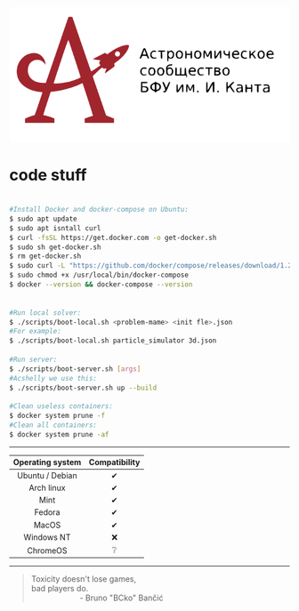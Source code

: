<p align="center"><a href="https://astromodel.ru"><img alt="Astromodel" src="./configurator/static/images/logo.svg"></a></p>

# code stuff #

```bash

#Install Docker and docker-compose on Ubuntu:
$ sudo apt update
$ sudo apt isntall curl
$ curl -fsSL https://get.docker.com -o get-docker.sh
$ sudo sh get-docker.sh
$ rm get-docker.sh
$ sudo curl -L "https://github.com/docker/compose/releases/download/1.29.2/docker-compose-$(uname -s)-$(uname -m)" -o /usr/local/bin/docker-compose
$ sudo chmod +x /usr/local/bin/docker-compose
$ docker --version && docker-compose --version


#Run local solver:
$ ./scripts/boot-local.sh <problem-mame> <init fle>.json
#For example:
$ ./scripts/boot-local.sh particle_simulator 3d.json

#Run server:
$ ./scripts/boot-server.sh [args]
#Acshelly we use this:
$ ./scripts/boot-server.sh up --build

#Clean useless containers:
$ docker system prune -f
#Clean all containers:
$ docker system prune -af
```


-----------------------------------------

| **Operating system** | **Compatibility** |
|:--------------------:|:-----------------:|
|    Ubuntu / Debian   |          ✔        |
|      Arch linux      |          ✔        |
|         Mint         |          ✔        |
|        Fedora        |          ✔        |
|         MacOS        |          ✔        |
|      Windows NT      |          ❌        |
|       ChromeOS       |          ❔        |

-----------------------------------------

> Toxicity doesn't lose games, <br>
> bad players do. <br>
> &nbsp;&nbsp;&nbsp;&nbsp;&nbsp;&nbsp;&nbsp;&nbsp;&nbsp;&nbsp;&nbsp;&nbsp;&nbsp;&nbsp;&nbsp;&nbsp;&nbsp;&nbsp;&nbsp;&nbsp;&nbsp;&nbsp;\- Bruno "BCko" Bančić
